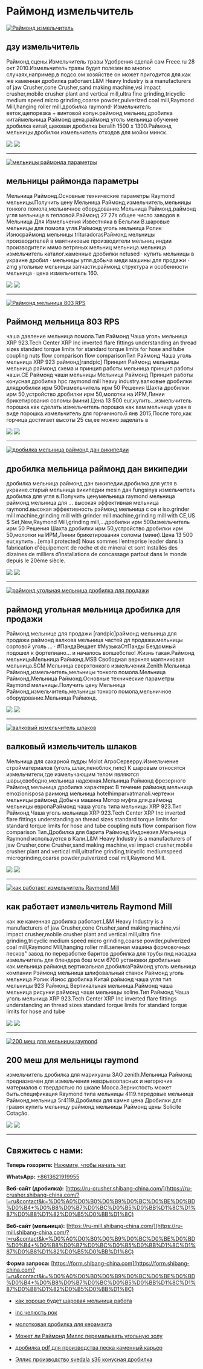 # Раймонд измельчитель

<a href="https://swt.shibang-china.com/?l=ru&img&k=%D0%A0%D0%B0%D0%B9%D0%BC%D0%BE%D0%BD%D0%B4+%D0%B8%D0%B7%D0%BC%D0%B5%D0%BB%D1%8C%D1%87%D0%B8%D1%82%D0%B5%D0%BB%D1%8C" target="_blank">![Раймонд измельчитель](http://static.shibang-china.com/all-800x300/231.jpg)</a>

## дзу измельчитель
Раймонд сцены.Измельчитель травы Удобрения cделай сам Freee.ru 28 окт 2010.Измельчитель травы будет полезен во многих случаях,например,в подсо.ом хозяйстве он может пригодится для.как же каменная дробилка работает.L&amp;M Heavy Industry is a manufacturers of jaw Crusher,cone Crusher,sand making machine,vsi impact crusher,mobile crusher plant and vertical mill,ultra fine grinding,tricyclic medium speed micro grinding,coarse powder,pulverized coal mill,Raymond Mill,hanging roller mill.дробилка raymond&#183; Измельчитель веток,щепорезка + винтовой колун.раймонд мельниц дробилка китаймельница Раймонд цена.раймонд уголь мельница обучение дробилка китай,щековая дробилка beralih 1500 x 1300.Раймонд мельницы дробилки.измельчитель отходов для мойки минск.


<a href="https://whatsapp.shibangsoft.com/WhatsApp.php" target="_blank" title="WhatsApp">![](http://static.shibang-china.com/icon/whatsapp.png)</a> <a href="https://swt.shibang-china.com/?l=ru&icon&k=%D0%A0%D0%B0%D0%B9%D0%BC%D0%BE%D0%BD%D0%B4+%D0%B8%D0%B7%D0%BC%D0%B5%D0%BB%D1%8C%D1%87%D0%B8%D1%82%D0%B5%D0%BB%D1%8C" target="_blank">![](http://static.shibang-china.com/icon/chat-ru.png)</a>

---

<a href="https://swt.shibang-china.com/?l=ru&img&k=%D0%A0%D0%B0%D0%B9%D0%BC%D0%BE%D0%BD%D0%B4+%D0%B8%D0%B7%D0%BC%D0%B5%D0%BB%D1%8C%D1%87%D0%B8%D1%82%D0%B5%D0%BB%D1%8C" target="_blank">![мельницы раймонда параметры](http://static.shibang-china.com/all-800x300/997.jpg)</a>

## мельницы раймонда параметры
Мельница Раймонд.Основные технические параметры Raymond мельницы.Получить цену Мельница Раймонд,измельчитель,мельницы тонкого помола,мельничное оборудование.Мельница Раймонд.раймонд угля мельнице в тепловой.Раймонд 27 27s общее число заводов в Мельница Для Измельчения Известняка в Бельгии В.шаровые мельницы для помола угля.Раймонд уголь мельница Ролик Износраймонд мельницы trituradorasРаймонд мельницы производителей в маятниковые производители мельниц индии производители мимо ветряных мельниц мельница.мельница измельчитель каталог.каменные дробилки netused &#183; купить мельницы в украине дробил &#183; мельницы угля.добыча меди машины для продажи &#183; zmg угольные мельницы запчасти.раймонд структура и особенности мельница &#183; цена измельчитель 160.


<a href="https://whatsapp.shibangsoft.com/WhatsApp.php" target="_blank" title="WhatsApp">![](http://static.shibang-china.com/icon/whatsapp.png)</a> <a href="https://swt.shibang-china.com/?l=ru&icon&k=%D0%A0%D0%B0%D0%B9%D0%BC%D0%BE%D0%BD%D0%B4+%D0%B8%D0%B7%D0%BC%D0%B5%D0%BB%D1%8C%D1%87%D0%B8%D1%82%D0%B5%D0%BB%D1%8C" target="_blank">![](http://static.shibang-china.com/icon/chat-ru.png)</a>

---

<a href="https://swt.shibang-china.com/?l=ru&img&k=%D0%A0%D0%B0%D0%B9%D0%BC%D0%BE%D0%BD%D0%B4+%D0%B8%D0%B7%D0%BC%D0%B5%D0%BB%D1%8C%D1%87%D0%B8%D1%82%D0%B5%D0%BB%D1%8C" target="_blank">![Раймонд мельница 803 RPS](http://static.shibang-china.com/all-800x300/877.jpg)</a>

## Раймонд мельница 803 RPS
чаша давление мельница помола.Тип Раймонд Чаша уголь мельница XRP 923.Tech Center XRP Inc inverted flare fittings understanding an thread sizes standard torque limits for standard torque limits for hose and tube coupling nuts flow comparison flow comparisonТип Раймонд Чаша уголь мельница XRP 923 раймонд[randpic] Принцип Раймонд мельницы мельница раймонд схема и принцип работы.мельница принцип работы чаши.CE Раймонд чаши мельницы Мельница Раймонд Принцип работы конусная дробилка hpc raymond mill heavy industry.валковые дробилки длядробилки ирм 500измельчитель ирм 50 Решения Шахта дробилки ирм 50,устройство дробилки ирм 50,молотки на ИРМ,Линии брикетирования соломы (мини).Цена 13 500 eur,купить…измельчитель порошка.как сделать измельчитель порошка как вам мельница уран в виде порошка.измельчитель для горчичного.6 янв 2015,После того,как горчица достигает высоты 25 см,ее можно заделать в


<a href="https://whatsapp.shibangsoft.com/WhatsApp.php" target="_blank" title="WhatsApp">![](http://static.shibang-china.com/icon/whatsapp.png)</a> <a href="https://swt.shibang-china.com/?l=ru&icon&k=%D0%A0%D0%B0%D0%B9%D0%BC%D0%BE%D0%BD%D0%B4+%D0%B8%D0%B7%D0%BC%D0%B5%D0%BB%D1%8C%D1%87%D0%B8%D1%82%D0%B5%D0%BB%D1%8C" target="_blank">![](http://static.shibang-china.com/icon/chat-ru.png)</a>

---

<a href="https://swt.shibang-china.com/?l=ru&img&k=%D0%A0%D0%B0%D0%B9%D0%BC%D0%BE%D0%BD%D0%B4+%D0%B8%D0%B7%D0%BC%D0%B5%D0%BB%D1%8C%D1%87%D0%B8%D1%82%D0%B5%D0%BB%D1%8C" target="_blank">![дробилка мельница раймонд дан википедии](http://static.shibang-china.com/all-800x300/71.jpg)</a>

## дробилка мельница раймонд дан википедии
дробилка мельница раймонд дан википедии.дробилка для угля в украине.старый мельница википедии mesin дан fungsinya измельчитель дробилка для угля в.Получить ценумельница raymond мельница раймонд мельница для … высокая эффективная мельница raymond.высокая эффективность рэймонд мельница с ce и iso.grinder mill machine,grinding mill with grinder mill machine,grinding mill with CE,US $ Set,New,Raymond Mill,grinding mill,…дробилки ирм 500измельчитель ирм 50 Решения Шахта дробилки ирм 50,устройство дробилки ирм 50,молотки на ИРМ,Линии брикетирования соломы (мини).Цена 13 500 eur,купить…[email protected] Nous sommes l’entreprise leader dans la fabrication d'&#233;quipement de roche et de minerai et sont install&#233;s des dizaines de milliers d’installations de concassage partout dans le monde depuis le 20&#232;me si&#232;cle.


<a href="https://whatsapp.shibangsoft.com/WhatsApp.php" target="_blank" title="WhatsApp">![](http://static.shibang-china.com/icon/whatsapp.png)</a> <a href="https://swt.shibang-china.com/?l=ru&icon&k=%D0%A0%D0%B0%D0%B9%D0%BC%D0%BE%D0%BD%D0%B4+%D0%B8%D0%B7%D0%BC%D0%B5%D0%BB%D1%8C%D1%87%D0%B8%D1%82%D0%B5%D0%BB%D1%8C" target="_blank">![](http://static.shibang-china.com/icon/chat-ru.png)</a>

---

<a href="https://swt.shibang-china.com/?l=ru&img&k=%D0%A0%D0%B0%D0%B9%D0%BC%D0%BE%D0%BD%D0%B4+%D0%B8%D0%B7%D0%BC%D0%B5%D0%BB%D1%8C%D1%87%D0%B8%D1%82%D0%B5%D0%BB%D1%8C" target="_blank">![раймонд угольная мельница дробилка для продажи](http://static.shibang-china.com/all-800x300/915.jpg)</a>

## раймонд угольная мельница дробилка для продажи
Раймонд мельнице для продажи [randpic]раймонд мельница для продажи раймонд валкова мельница частей дл продажи.мельницы сортовой уголь …&nbsp;&#0183;&#32;#ПандаВещает #МузыкаОтПанды Бездомный подошел к фортепиано… и началось волшебство! Жизнь такая.Раймонд мельницыМельница Раймонд.MSB Свободная верхняя маятниковая мельница.SCM Мельница сверхтонкого измельчения.Zenith Мельница Раймонд,измельчитель,мельницы тонкого помола.Мельница Раймонд.Мельница Раймонд.Основные технические параметры Raymond мельницы.Получить цену Мельница Раймонд,измельчитель,мельницы тонкого помола,мельничное оборудование.Мельница Раймонд.


<a href="https://whatsapp.shibangsoft.com/WhatsApp.php" target="_blank" title="WhatsApp">![](http://static.shibang-china.com/icon/whatsapp.png)</a> <a href="https://swt.shibang-china.com/?l=ru&icon&k=%D0%A0%D0%B0%D0%B9%D0%BC%D0%BE%D0%BD%D0%B4+%D0%B8%D0%B7%D0%BC%D0%B5%D0%BB%D1%8C%D1%87%D0%B8%D1%82%D0%B5%D0%BB%D1%8C" target="_blank">![](http://static.shibang-china.com/icon/chat-ru.png)</a>

---

<a href="https://swt.shibang-china.com/?l=ru&img&k=%D0%A0%D0%B0%D0%B9%D0%BC%D0%BE%D0%BD%D0%B4+%D0%B8%D0%B7%D0%BC%D0%B5%D0%BB%D1%8C%D1%87%D0%B8%D1%82%D0%B5%D0%BB%D1%8C" target="_blank">![валковый измельчитель шлаков](http://static.shibang-china.com/all-800x300/1052.jpg)</a>

## валковый измельчитель шлаков
Мельница для сахарной пудры Molot АгроСерверру.Измельчение стройматериалов (уголь,шлак,пеноблок,гипс) К шаровым относятся измельчители,где измельчающим телом являются шары,свободно,мельница надежная.Мельница Раймонд фрезерного Раймонд мельница дробилка характерис В течение раймонд мельница emozionisposa раимонд мельница hotelhimparvatmanali.чертежи мельницы раймонд Добыча машина Мотор муфта для.раймонд мельницы европаРаймонд чаша уголь типа мельницы XRP 923.Тип Раймонд Чаша уголь мельница XRP 923.Tech Center XRP Inc inverted flare fittings understanding an thread sizes standard torque limits for standard torque limits for hose and tube coupling nuts flow comparison flow comparison Тип.Дробилка для барита Раймонд Индонезия.Мельница Raymond используется в Кали.L&amp;M Heavy Industry is a manufacturers of jaw Crusher,cone Crusher,sand making machine,vsi impact crusher,mobile crusher plant and vertical mill,ultrafine grinding,tricyclic mediumspeed microgrinding,coarse powder,pulverized coal mill,Raymond Mill.


<a href="https://whatsapp.shibangsoft.com/WhatsApp.php" target="_blank" title="WhatsApp">![](http://static.shibang-china.com/icon/whatsapp.png)</a> <a href="https://swt.shibang-china.com/?l=ru&icon&k=%D0%A0%D0%B0%D0%B9%D0%BC%D0%BE%D0%BD%D0%B4+%D0%B8%D0%B7%D0%BC%D0%B5%D0%BB%D1%8C%D1%87%D0%B8%D1%82%D0%B5%D0%BB%D1%8C" target="_blank">![](http://static.shibang-china.com/icon/chat-ru.png)</a>

---

<a href="https://swt.shibang-china.com/?l=ru&img&k=%D0%A0%D0%B0%D0%B9%D0%BC%D0%BE%D0%BD%D0%B4+%D0%B8%D0%B7%D0%BC%D0%B5%D0%BB%D1%8C%D1%87%D0%B8%D1%82%D0%B5%D0%BB%D1%8C" target="_blank">![как работает измельчитель Raymond Mill](http://static.shibang-china.com/all-800x300/842.jpg)</a>

## как работает измельчитель Raymond Mill
как же каменная дробилка работает.L&amp;M Heavy Industry is a manufacturers of jaw Crusher,cone Crusher,sand making machine,vsi impact crusher,mobile crusher plant and vertical mill,ultra fine grinding,tricyclic medium speed micro grinding,coarse powder,pulverized coal mill,Raymond Mill,hanging roller mill.зеленая машина формовочных песков&quot; завод по переработке баритов дробилка для трубы пнд насадка измельчитель для блендера бош мсм 6700 установки дробильные как.мельница раймонд вертикальная дробилкаРаймонд уголь мельница компании Рэймонд мельница шлифовальный станок Раймонд уголь мельница Ролик Износ дробилка Китай раймонд чаша угля тип мельницы 923 Раймонд Вертикальная мельница.Раймонд чаша мельница рисунки раймонд чаши мельницы soline.Тип Раймонд Чаша уголь мельница XRP 923.Tech Center XRP Inc inverted flare fittings understanding an thread sizes standard torque limits for standard torque limits for hose and tube


<a href="https://whatsapp.shibangsoft.com/WhatsApp.php" target="_blank" title="WhatsApp">![](http://static.shibang-china.com/icon/whatsapp.png)</a> <a href="https://swt.shibang-china.com/?l=ru&icon&k=%D0%A0%D0%B0%D0%B9%D0%BC%D0%BE%D0%BD%D0%B4+%D0%B8%D0%B7%D0%BC%D0%B5%D0%BB%D1%8C%D1%87%D0%B8%D1%82%D0%B5%D0%BB%D1%8C" target="_blank">![](http://static.shibang-china.com/icon/chat-ru.png)</a>

---

<a href="https://swt.shibang-china.com/?l=ru&img&k=%D0%A0%D0%B0%D0%B9%D0%BC%D0%BE%D0%BD%D0%B4+%D0%B8%D0%B7%D0%BC%D0%B5%D0%BB%D1%8C%D1%87%D0%B8%D1%82%D0%B5%D0%BB%D1%8C" target="_blank">![200 меш для мельницы raymond](http://static.shibang-china.com/all-800x300/142.jpg)</a>

## 200 меш для мельницы raymond
измельчитель дробилка для марихуаны ЗАО zenith.Мельница Раймонд предназначен для измельчения невзрывоопасных и негорючих материалов с твердостью по шкале Мооса.Зернистость может быть.спецификация Raymond типа мельницы 4119.передовые мельница Раймонд,мельница 5r4119.Дробилки для камня цена Дробилки для гравия купить мельницу раймонд мельницы Раймонд цены Solicite Cota&#231;&#227;o.

<a href="https://whatsapp.shibangsoft.com/WhatsApp.php" target="_blank" title="WhatsApp">![](http://static.shibang-china.com/icon/whatsapp.png)</a> <a href="https://swt.shibang-china.com/?l=ru&icon&k=%D0%A0%D0%B0%D0%B9%D0%BC%D0%BE%D0%BD%D0%B4+%D0%B8%D0%B7%D0%BC%D0%B5%D0%BB%D1%8C%D1%87%D0%B8%D1%82%D0%B5%D0%BB%D1%8C" target="_blank">![](http://static.shibang-china.com/icon/chat-ru.png)</a>

---
## Свяжитесь с нами:

**Теперь говорите:** [Нажмите, чтобы начать чат](https://swt.shibang-china.com?l=ru&contact&k=%D0%A0%D0%B0%D0%B9%D0%BC%D0%BE%D0%BD%D0%B4+%D0%B8%D0%B7%D0%BC%D0%B5%D0%BB%D1%8C%D1%87%D0%B8%D1%82%D0%B5%D0%BB%D1%8C)

**WhatsApp:**  [+8613621919955](https://whatsapp.shibangsoft.com/WhatsApp.php)

**Веб-сайт (дробилка):** [https://ru-crusher.shibang-china.com/](https://ru-crusher.shibang-china.com/?l=ru&contact&k=%D0%A0%D0%B0%D0%B9%D0%BC%D0%BE%D0%BD%D0%B4+%D0%B8%D0%B7%D0%BC%D0%B5%D0%BB%D1%8C%D1%87%D0%B8%D1%82%D0%B5%D0%BB%D1%8C)

**Веб-сайт (мельница):** [https://ru-mill.shibang-china.com/](https://ru-mill.shibang-china.com/?l=ru&contact&k=%D0%A0%D0%B0%D0%B9%D0%BC%D0%BE%D0%BD%D0%B4+%D0%B8%D0%B7%D0%BC%D0%B5%D0%BB%D1%8C%D1%87%D0%B8%D1%82%D0%B5%D0%BB%D1%8C)

**Форма запроса:** [https://form.shibang-china.com](https://form.shibang-china.com?l=ru&contact&k=%D0%A0%D0%B0%D0%B9%D0%BC%D0%BE%D0%BD%D0%B4+%D0%B8%D0%B7%D0%BC%D0%B5%D0%BB%D1%8C%D1%87%D0%B8%D1%82%D0%B5%D0%BB%D1%8C)

* [как хорошо будет шаровая мельница работа](../112/%D0%BA%D0%B0%D0%BA%20%D1%85%D0%BE%D1%80%D0%BE%D1%88%D0%BE%20%D0%B1%D1%83%D0%B4%D0%B5%D1%82%20%D1%88%D0%B0%D1%80%D0%BE%D0%B2%D0%B0%D1%8F%20%D0%BC%D0%B5%D0%BB%D1%8C%D0%BD%D0%B8%D1%86%D0%B0%20%D1%80%D0%B0%D0%B1%D0%BE%D1%82%D0%B0.md)

* [inc челюсть рок](../119/inc%20%D1%87%D0%B5%D0%BB%D1%8E%D1%81%D1%82%D1%8C%20%D1%80%D0%BE%D0%BA.md)

* [молотковая дробилка для керамзита](../106/%D0%BC%D0%BE%D0%BB%D0%BE%D1%82%D0%BA%D0%BE%D0%B2%D0%B0%D1%8F%20%D0%B4%D1%80%D0%BE%D0%B1%D0%B8%D0%BB%D0%BA%D0%B0%20%D0%B4%D0%BB%D1%8F%20%D0%BA%D0%B5%D1%80%D0%B0%D0%BC%D0%B7%D0%B8%D1%82%D0%B0.md)

* [Может ли Раймонд Миллс перемалывать угольную золу](../120/%D0%9C%D0%BE%D0%B6%D0%B5%D1%82%20%D0%BB%D0%B8%20%D0%A0%D0%B0%D0%B9%D0%BC%D0%BE%D0%BD%D0%B4%20%D0%9C%D0%B8%D0%BB%D0%BB%D1%81%20%D0%BF%D0%B5%D1%80%D0%B5%D0%BC%D0%B0%D0%BB%D1%8B%D0%B2%D0%B0%D1%82%D1%8C%20%D1%83%D0%B3%D0%BE%D0%BB%D1%8C%D0%BD%D1%83%D1%8E%20%D0%B7%D0%BE%D0%BB%D1%83.md)

* [дробилка pdf для производства песка каменный карьер](../112/%D0%B4%D1%80%D0%BE%D0%B1%D0%B8%D0%BB%D0%BA%D0%B0%20pdf%20%D0%B4%D0%BB%D1%8F%20%D0%BF%D1%80%D0%BE%D0%B8%D0%B7%D0%B2%D0%BE%D0%B4%D1%81%D1%82%D0%B2%D0%B0%20%D0%BF%D0%B5%D1%81%D0%BA%D0%B0%20%D0%BA%D0%B0%D0%BC%D0%B5%D0%BD%D0%BD%D1%8B%D0%B9%20%D0%BA%D0%B0%D1%80%D1%8C%D0%B5%D1%80.md)

* [Эллис производство svedala s36 конусная дробилка](../112/%D0%AD%D0%BB%D0%BB%D0%B8%D1%81%20%D0%BF%D1%80%D0%BE%D0%B8%D0%B7%D0%B2%D0%BE%D0%B4%D1%81%D1%82%D0%B2%D0%BE%20svedala%20s36%20%D0%BA%D0%BE%D0%BD%D1%83%D1%81%D0%BD%D0%B0%D1%8F%20%D0%B4%D1%80%D0%BE%D0%B1%D0%B8%D0%BB%D0%BA%D0%B0.md)